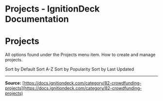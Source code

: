 # Projects - IgnitionDeck Documentation

# Projects

All options found under the Projects menu item. How to create and manage projects.

Sort by Default
Sort A-Z
Sort by Popularity
Sort by Last Updated



---
**Source:** [https://docs.ignitiondeck.com/category/82-crowdfunding-projects](https://docs.ignitiondeck.com/category/82-crowdfunding-projects)
